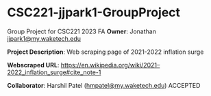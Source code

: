# CSC221-jjpark1-GroupProject
Group Project for CSC221 2023 FA
__Owner__: Jonathan jjpark1@my.waketech.edu

__Project Description__: Web scraping page of 2021-2022 inflation surge

__Webscraped URL__: https://en.wikipedia.org/wiki/2021–2022_inflation_surge#cite_note-1

__Collaborator__: Harshil Patel (hmpatel@my.waketech.edu) ACCEPTED

